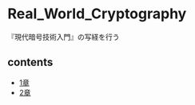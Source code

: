 # Real_World_Cryptography
『現代暗号技術入門』の写経を行う

## contents
- [1章](https://8-u8.github.io/Real_World_Cryptography/chp01.html)
- [2章](https://8-u8.github.io/Real_World_Cryptography/chp02.html)